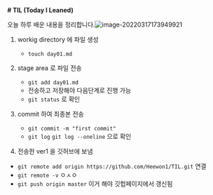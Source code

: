 **# TIL (Today I Leaned)**

오늘 하루 배운 내용을 정리합니다.![image-20220317173949921](C:\Users\82107\AppData\Roaming\Typora\typora-user-images\image-20220317173949921.png)

1. workig directory 에 파일 생성

   - `touch day01.md`

     

2. stage area 로 파일 전송

   - `git add day01.md`
   - 전송하고 저장해야 다음단계로 진행 가능
   - `git status` 로 확인

   

3. commit 하여 최종본 전송

   - `git commit -m "first commit"`
   - `git log` `git log --oneline` 으로 확인

   

4.  전송한 ver1 을 깃허브에 보냄
   - `git remote add origin https://github.com/Heewon1/TIL.git` 연결
   - `git remote -v` ㅇㅅㅇ
   - `git push origin master` 이거 해야 깃헙페이지에서 갱신됨